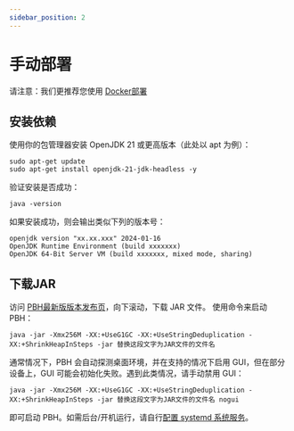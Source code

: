```yaml
---
sidebar_position: 2
---
```



# 手动部署

请注意：我们更推荐您使用 [Docker部署](./Docker.md)

## 安装依赖

使用你的包管理器安装 OpenJDK 21 或更高版本（此处以 apt 为例）：

```shell
sudo apt-get update
sudo apt-get install openjdk-21-jdk-headless -y
```

验证安装是否成功：

```shell
java -version
```

如果安装成功，则会输出类似下列的版本号：

```plain
openjdk version "xx.xx.xxx" 2024-01-16
OpenJDK Runtime Environment (build xxxxxxx)
OpenJDK 64-Bit Server VM (build xxxxxxx, mixed mode, sharing)
```

## 下载JAR
访问 [PBH最新版版本发布页](https://github.com/PBH-BTN/PeerBanHelper/releases/latest)，向下滚动，下载 JAR 文件。
使用命令来启动 PBH：
```shell
java -jar -Xmx256M -XX:+UseG1GC -XX:+UseStringDeduplication -XX:+ShrinkHeapInSteps -jar 替换这段文字为JAR文件的文件名
```
通常情况下，PBH 会自动探测桌面环境，并在支持的情况下启用 GUI，但在部分设备上，GUI 可能会初始化失败。遇到此类情况，请手动禁用 GUI：

```shell
java -jar -Xmx256M -XX:+UseG1GC -XX:+UseStringDeduplication -XX:+ShrinkHeapInSteps -jar 替换这段文字为JAR文件的文件名 nogui
```

即可启动 PBH。如需后台/开机运行，请自行[配置 systemd 系统服务](https://github.com/PBH-BTN/PeerBanHelper/issues/179#issuecomment-2198225784)。
